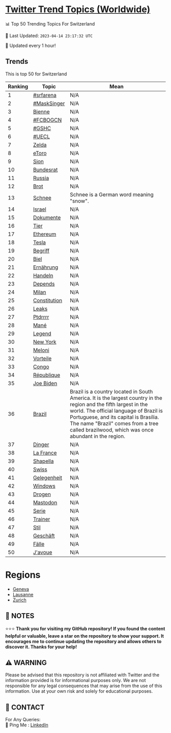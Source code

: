 [Twitter Trend Topics (Worldwide)](https://github.com/ErcinDedeoglu/Twitter-Trend-Topics)
==========


📊 Top 50 Trending Topics For Switzerland

📆 Last Updated: `2023-04-14 23:17:32 UTC`

🔧 Updated every 1 hour!


## Trends

This is top 50 for Switzerland

| Ranking | Topic | Mean |
| ------- | ------------ | ------------ |
| 1 | [#srfarena](http://twitter.com/search?q=%23srfarena) | N/A |
| 2 | [#MaskSinger](http://twitter.com/search?q=%23MaskSinger) | N/A |
| 3 | [Bienne](http://twitter.com/search?q=Bienne) | N/A |
| 4 | [#FCBOGCN](http://twitter.com/search?q=%23FCBOGCN) | N/A |
| 5 | [#GSHC](http://twitter.com/search?q=%23GSHC) | N/A |
| 6 | [#UECL](http://twitter.com/search?q=%23UECL) | N/A |
| 7 | [Zelda](http://twitter.com/search?q=Zelda) | N/A |
| 8 | [eToro](http://twitter.com/search?q=eToro) | N/A |
| 9 | [Sion](http://twitter.com/search?q=Sion) | N/A |
| 10 | [Bundesrat](http://twitter.com/search?q=Bundesrat) | N/A |
| 11 | [Russia](http://twitter.com/search?q=Russia) | N/A |
| 12 | [Brot](http://twitter.com/search?q=Brot) | N/A |
| 13 | [Schnee](http://twitter.com/search?q=Schnee) | Schnee is a German word meaning "snow". |
| 14 | [Israel](http://twitter.com/search?q=Israel) | N/A |
| 15 | [Dokumente](http://twitter.com/search?q=Dokumente) | N/A |
| 16 | [Tier](http://twitter.com/search?q=Tier) | N/A |
| 17 | [Ethereum](http://twitter.com/search?q=Ethereum) | N/A |
| 18 | [Tesla](http://twitter.com/search?q=Tesla) | N/A |
| 19 | [Begriff](http://twitter.com/search?q=Begriff) | N/A |
| 20 | [Biel](http://twitter.com/search?q=Biel) | N/A |
| 21 | [Ernährung](http://twitter.com/search?q=Ern%c3%a4hrung) | N/A |
| 22 | [Handeln](http://twitter.com/search?q=Handeln) | N/A |
| 23 | [Depends](http://twitter.com/search?q=Depends) | N/A |
| 24 | [Milan](http://twitter.com/search?q=Milan) | N/A |
| 25 | [Constitution](http://twitter.com/search?q=Constitution) | N/A |
| 26 | [Leaks](http://twitter.com/search?q=Leaks) | N/A |
| 27 | [Ptdrrrr](http://twitter.com/search?q=Ptdrrrr) | N/A |
| 28 | [Mané](http://twitter.com/search?q=Man%c3%a9) | N/A |
| 29 | [Legend](http://twitter.com/search?q=Legend) | N/A |
| 30 | [New York](http://twitter.com/search?q=New+York) | N/A |
| 31 | [Meloni](http://twitter.com/search?q=Meloni) | N/A |
| 32 | [Vorteile](http://twitter.com/search?q=Vorteile) | N/A |
| 33 | [Congo](http://twitter.com/search?q=Congo) | N/A |
| 34 | [République](http://twitter.com/search?q=R%c3%a9publique) | N/A |
| 35 | [Joe Biden](http://twitter.com/search?q=Joe+Biden) | N/A |
| 36 | [Brazil](http://twitter.com/search?q=Brazil) | Brazil is a country located in South America. It is the largest country in the region and the fifth largest in the world. The official language of Brazil is Portuguese, and its capital is Brasília. The name "Brazil" comes from a tree called brazilwood, which was once abundant in the region. |
| 37 | [Dinger](http://twitter.com/search?q=Dinger) | N/A |
| 38 | [La France](http://twitter.com/search?q=La+France) | N/A |
| 39 | [Shapella](http://twitter.com/search?q=Shapella) | N/A |
| 40 | [Swiss](http://twitter.com/search?q=Swiss) | N/A |
| 41 | [Gelegenheit](http://twitter.com/search?q=Gelegenheit) | N/A |
| 42 | [Windows](http://twitter.com/search?q=Windows) | N/A |
| 43 | [Drogen](http://twitter.com/search?q=Drogen) | N/A |
| 44 | [Mastodon](http://twitter.com/search?q=Mastodon) | N/A |
| 45 | [Serie](http://twitter.com/search?q=Serie) | N/A |
| 46 | [Trainer](http://twitter.com/search?q=Trainer) | N/A |
| 47 | [Stil](http://twitter.com/search?q=Stil) | N/A |
| 48 | [Geschäft](http://twitter.com/search?q=Gesch%c3%a4ft) | N/A |
| 49 | [Fälle](http://twitter.com/search?q=F%c3%a4lle) | N/A |
| 50 | [J'avoue](http://twitter.com/search?q=J%27avoue) | N/A |



# Regions

* [Geneva](</Switzerland/Geneva.md>)
* [Lausanne](</Switzerland/Lausanne.md>)
* [Zurich](</Switzerland/Zurich.md>)



## 📝 NOTES

⭐⭐⭐ **Thank you for visiting my GitHub repository! If you found the content helpful or valuable, leave a star on the repository to show your support. It encourages me to continue updating the repository and allows others to discover it. Thanks for your help!**


## ⚠️ WARNING

Please be advised that this repository is not affiliated with Twitter and the information provided is for informational purposes only. We are not responsible for any legal consequences that may arise from the use of this information. Use at your own risk and solely for educational purposes.


## 📨 CONTACT

 For Any Queries:  
            🏓 Ping Me : [LinkedIn](https://www.linkedin.com/in/ercindedeoglu/)
